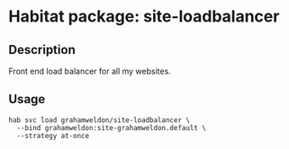 # Habitat package: site-loadbalancer

## Description

Front end load balancer for all my websites.

## Usage

```
hab svc load grahamweldon/site-loadbalancer \
  --bind grahamweldon:site-grahamweldon.default \
  --strategy at-once
```
